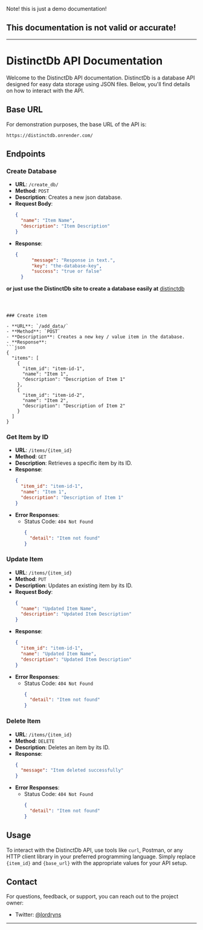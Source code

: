 Note! this is just a demo documentation! 

## This documentation is not valid or accurate!
---

# DistinctDb API Documentation

Welcome to the DistinctDb API documentation. DistinctDb is a database API designed for easy data storage using JSON files. Below, you'll find details on how to interact with the API.

## Base URL

For demonstration purposes, the base URL of the API is:

```
https://distinctdb.onrender.com/
```



## Endpoints

### Create Database

- **URL**: `/create_db/`
- **Method**: `POST`
- **Description**: Creates a new json database.
- **Request Body**:
  ```json
  {
    "name": "Item Name",
    "description": "Item Description"
  }
  ```
- **Response**:
  ```json
  {
        "message": "Response in text.",
        "key": "the-database-key", 
        "success": "true or false"
    }

**or just use the DistinctDb site to create a database easily at** [distinctdb](https://distinctdb.vercel.app)
  ```



### Create item

- **URL**: `/add_data/`
- **Method**: `POST`
- **Description**: Creates a new key / value item in the database.
- **Response**:
  ```json
  {
    "items": [
      {
        "item_id": "item-id-1",
        "name": "Item 1",
        "description": "Description of Item 1"
      },
      {
        "item_id": "item-id-2",
        "name": "Item 2",
        "description": "Description of Item 2"
      }
    ]
  }
  ```

### Get Item by ID

- **URL**: `/items/{item_id}`
- **Method**: `GET`
- **Description**: Retrieves a specific item by its ID.
- **Response**:
  ```json
  {
    "item_id": "item-id-1",
    "name": "Item 1",
    "description": "Description of Item 1"
  }
  ```
- **Error Responses**:
  - Status Code: `404 Not Found`
    ```json
    {
      "detail": "Item not found"
    }
    ```

### Update Item

- **URL**: `/items/{item_id}`
- **Method**: `PUT`
- **Description**: Updates an existing item by its ID.
- **Request Body**:
  ```json
  {
    "name": "Updated Item Name",
    "description": "Updated Item Description"
  }
  ```
- **Response**:
  ```json
  {
    "item_id": "item-id-1",
    "name": "Updated Item Name",
    "description": "Updated Item Description"
  }
  ```
- **Error Responses**:
  - Status Code: `404 Not Found`
    ```json
    {
      "detail": "Item not found"
    }
    ```

### Delete Item

- **URL**: `/items/{item_id}`
- **Method**: `DELETE`
- **Description**: Deletes an item by its ID.
- **Response**:
  ```json
  {
    "message": "Item deleted successfully"
  }
  ```
- **Error Responses**:
  - Status Code: `404 Not Found`
    ```json
    {
      "detail": "Item not found"
    }
    ```

## Usage

To interact with the DistinctDb API, use tools like `curl`, Postman, or any HTTP client library in your preferred programming language. Simply replace `{item_id}` and `{base_url}` with the appropriate values for your API setup.

## Contact

For questions, feedback, or support, you can reach out to the project owner:

- Twitter: [@lordryns](https://twitter.com/lordryns)

---

